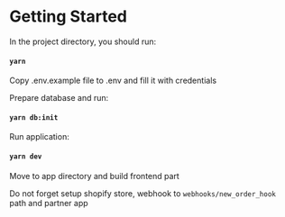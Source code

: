 # Getting Started

In the project directory, you should run:

#### `yarn`

Copy .env.example file to .env and fill it with credentials

Prepare database and run:
#### `yarn db:init`

Run application:
#### `yarn dev`

Move to app directory and build frontend part


Do not forget setup shopify store, webhook to `webhooks/new_order_hook` path and partner app